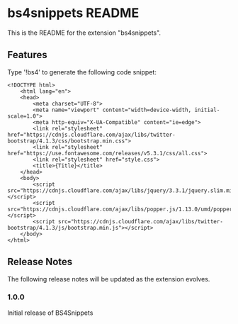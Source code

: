 # bs4snippets README

This is the README for the extension "bs4snippets".

## Features

Type '!bs4' to generate the following code snippet:

    <!DOCTYPE html>
        <html lang="en">
        <head>
            <meta charset="UTF-8">
            <meta name="viewport" content="width=device-width, initial-scale=1.0">
            <meta http-equiv="X-UA-Compatible" content="ie=edge">
            <link rel="stylesheet" href="https://cdnjs.cloudflare.com/ajax/libs/twitter-bootstrap/4.1.3/css/bootstrap.min.css">
            <link rel="stylesheet" href="https://use.fontawesome.com/releases/v5.3.1/css/all.css">
            <link rel="stylesheet" href="style.css">
            <title>{Title}</title>
        </head>
        <body>
            <script src="https://cdnjs.cloudflare.com/ajax/libs/jquery/3.3.1/jquery.slim.min.js"></script>
            <script src="https://cdnjs.cloudflare.com/ajax/libs/popper.js/1.13.0/umd/popper.min.js"></script>
            <script src="https://cdnjs.cloudflare.com/ajax/libs/twitter-bootstrap/4.1.3/js/bootstrap.min.js"></script>
        </body>
    </html>

## Release Notes

The following release notes will be updated as the extension evolves.

### 1.0.0

Initial release of BS4Snippets
